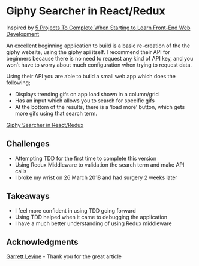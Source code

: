 # Giphy Searcher in React/Redux

Inspired by [5 Projects To Complete When Starting to Learn Front-End Web Development](https://medium.com/@GarrettLevine/5-projects-to-complete-when-starting-to-learn-front-end-web-development-48e8a1ce3178 "medium.com")

An excellent beginning application to build is a basic re-creation of the the giphy website, using the giphy api itself. I recommend their API for beginners because there is no need to request any kind of API key, and you won’t have to worry about much configuration when trying to request data.

Using their API you are able to build a small web app which does the following;

* Displays trending gifs on app load shown in a column/grid
* Has an input which allows you to search for specific gifs
* At the bottom of the results, there is a ‘load more’ button, which gets more gifs using that search term.

[Giphy Searcher in React/Redux](http://martinbryant.io/giphy-searcher-react/ "Giphy Searcher") 

## Challenges
* Attempting TDD for the first time to complete this version
* Using Redux Middleware to validation the search term and make API calls
* I broke my wrist on 26 March 2018 and had surgery 2 weeks later

## Takeaways

* I feel more confident in using TDD going forward
* Using TDD helped when it came to debugging the application
* I have a much better understanding of using Redux middleware

## Acknowledgments
[Garrett Levine](https://medium.com/@GarrettLevine "Garrett Levine on Medium") - Thank you for the great article